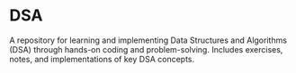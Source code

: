 # DSA
A repository for learning and implementing Data Structures and Algorithms (DSA) through hands-on coding and problem-solving. Includes exercises, notes, and implementations of key DSA concepts.
